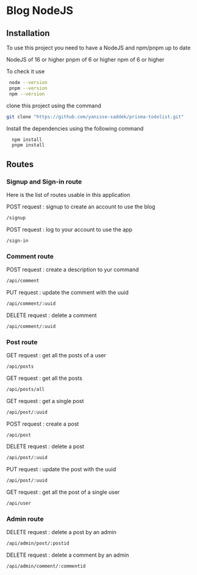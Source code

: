 
# Blog NodeJS


## Installation

To use this project you need to have a NodeJS and npm/pnpm up to date 

NodeJS of 16 or higher
pnpm of 6 or higher
npm of 6 or higher

To check it use
```bash
 node --version
 pnpm --version
 npm --version
```
clone this project using the command
```bash
git clone "https://github.com/yanisse-saddek/prisma-todolist.git" 
```

Install the dependencies using the following command

```bash
  npm install 
  pnpm install
```


## Routes

### Signup and Sign-in route
Here is the list of routes usable in this application   

POST request : signup to create an account to use the blog 
```bash
/signup
```
POST request : log to your account to use the app
```bash
/sign-in
```

### Comment route

POST request : create a description to yur command 
```bash
/api/comment
```
PUT request : update the comment with the uuid
```bash
/api/comment/:uuid
```
DELETE request : delete a comment

```bash
/api/comment/:uuid
```

### Post route

GET request : get all the posts of a user
```bash
/api/posts
```
GET request : get all the posts 
```bash
/api/posts/all
```
GET request : get a single post
```bash
/api/post/:uuid
```
POST request : create a post 
```bash
/api/post
```
DELETE request : delete a post 
```bash
/api/post/:uuid
```
PUT request : update the post with the uuid
```bash
/api/post/:uuid
```
GET request : get all the post of a single user
```bash
/api/user
```

### Admin route

DELETE request : delete a post by an admin 
```bash
/api/admin/post/:postid
```
DELETE request : delete a comment by an admin 
```bash
/api/admin/comment/:commentid
```

    
